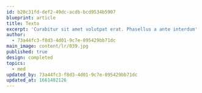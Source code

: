 ```yaml
---
id: b20c31fd-def2-49dc-acdb-bcd9534b5907
blueprint: article
title: Texto
excerpt: 'Curabitur sit amet volutpat erat. Phasellus a ante interdum'
author:
  - 73a44fc3-f8d3-4d01-9c7e-095429bb71dc
main_image: content/lr/039.jpg
published: true
design: completed
topics:
  - med
updated_by: 73a44fc3-f8d3-4d01-9c7e-095429bb71dc
updated_at: 1661482126
---
```

